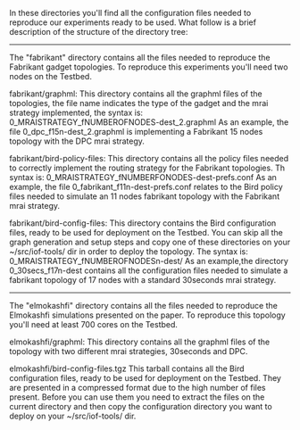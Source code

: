 In these directories you'll find all the configuration files needed to reproduce our experiments ready to be used.
What follow is a brief description of the structure of the directory tree:

--- 
The "fabrikant" directory contains all the files needed to reproduce the Fabrikant gadget topologies.
To reproduce this experiments you'll need two nodes on the Testbed.

fabrikant/graphml:
This directory contains all the graphml files of the topologies, the file name indicates the type of the
gadget and the mrai strategy implemented, the syntax is:
0_MRAISTRATEGY_fNUMBEROFNODES-dest_2.graphml
As an example, the file 0_dpc_f15n-dest_2.graphml is implementing a Fabrikant 15 nodes topology with the DPC mrai strategy.

fabrikant/bird-policy-files:
This directory contains all the policy files needed to correctly implement the routing strategy for the Fabrikant topologies.
Th syntax is:
0_MRAISTRATEGY_fNUMBERFONODES-dest-prefs.conf
As an example, the file 0_fabrikant_f11n-dest-prefs.conf relates to the Bird policy files needed to simulate
an 11 nodes fabrikant topology with the Fabrikant mrai strategy.

fabrikant/bird-config-files:
This directory contains the Bird configuration files, ready to be used for deployment on the Testbed. You can
skip all the graph generation and setup steps and copy one of these directories on your ~/src/iof-tools/ dir
in order to deploy the topology.
The syntax is:
0_MRAISTRATEGY_fNUMBEROFNODESn-dest/
As an example,the directory 0_30secs_f17n-dest contains all the configuration files needed to simulate a
fabrikant topology of 17 nodes with a standard 30seconds mrai strategy.

---

The "elmokashfi" directory contains all the files needed to reproduce the Elmokashfi simulations presented
on the paper. 
To reproduce this topology you'll need at least 700 cores on the Testbed.

elmokashfi/graphml:
This directory contains all the graphml files of the topology with two different mrai strategies, 30seconds
and DPC.

elmokashfi/bird-config-files.tgz
This tarball contains all the Bird configuration files, ready to be used for deployment on the Testbed. They
are presented in a compressed format due to the high number of files present. Before you can use them you need
to extract the files on the current directory and then copy the configuration directory you want to deploy
on your ~/src/iof-tools/ dir.



